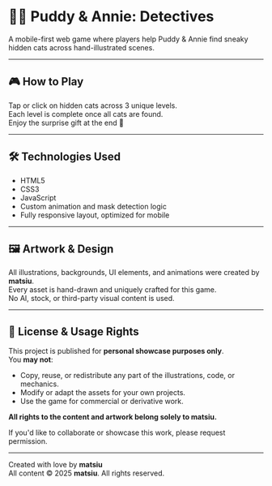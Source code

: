 # 🕵️‍♀️ Puddy & Annie: Detectives

A mobile-first web game where players help Puddy & Annie find sneaky hidden cats across hand-illustrated scenes.

---

## 🎮 How to Play

Tap or click on hidden cats across 3 unique levels.  
Each level is complete once all cats are found.  
Enjoy the surprise gift at the end 🐾

---

## 🛠 Technologies Used

- HTML5
- CSS3
- JavaScript
- Custom animation and mask detection logic
- Fully responsive layout, optimized for mobile

---

## 🖼 Artwork & Design

All illustrations, backgrounds, UI elements, and animations were created by **matsiu**.  
Every asset is hand-drawn and uniquely crafted for this game.  
No AI, stock, or third-party visual content is used.

---

## 🚫 License & Usage Rights

This project is published for **personal showcase purposes only**.  
You **may not**:

- Copy, reuse, or redistribute any part of the illustrations, code, or mechanics.
- Modify or adapt the assets for your own projects.
- Use the game for commercial or derivative work.

**All rights to the content and artwork belong solely to matsiu.**

If you'd like to collaborate or showcase this work, please request permission.


---

Created with love by **matsiu**  
All content © 2025 **matsiu**. All rights reserved.
